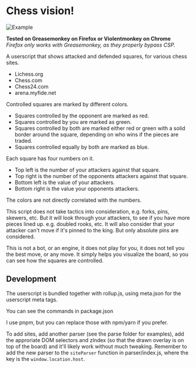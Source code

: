 # Chess vision!

![Example](https://i.imgur.com/gFe4zaP.jpeg)

**Tested on Greasemonkey on Firefox or Violentmonkey on Chrome**  
*Firefox only works with Greasemonkey, as they properly bypass CSP.*

A userscript that shows attacked and defended squares, for various chess sites.

- Lichess.org
- Chess.com
- Chess24.com
- arena.myfide.net

Controlled squares are marked by different colors.

- Squares controlled by the opponent are marked as red.
- Squares controlled by you are marked as green.
- Squares controlled by both are marked either red or green with a solid border around the square, depending on who wins if the pieces are traded.
- Squares controlled equally by both are marked as blue.

Each square has four numbers on it.

- Top left is the number of your attackers against that square.
- Top right is the number of the opponents attackers against that square.
- Bottom left is the value of your attackers.
- Bottom right is the value your opponents attackers.

The colors are not directly correlated with the numbers.

This script does not take tactics into consideration, e.g. forks, pins, skewers, etc. But it will look through your attackers, to see if you have more pieces lined up. e.g. doubled rooks, etc. It will also consider that your attacker can't move if it's pinned to the king. But only absolute pins are considered.

This is not a bot, or an engine, it does not play for you, it does not tell you the best move, or any move. It simply helps you visualize the board, so you can see how the squares are controlled.

## Development
The userscript is bundled together with rollup.js, using meta.json for the userscript meta tags.

You can see the commands in package.json

I use pnpm, but you can replace those with npm/yarn if you prefer.

To add sites, add another parser (see the parse folder for examples),
add the approriate DOM selectors and zIndex (so that the drawn overlay is on top of the board) and it'll likely work without much tweaking. Remember to add the new parser to the `siteParser` function in parser/index.js, where the key is the `window.location.host`.